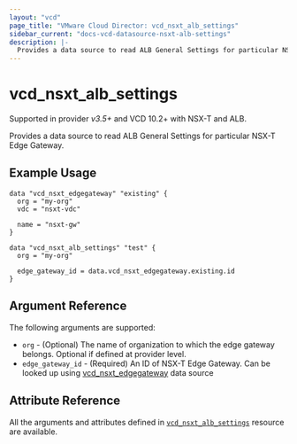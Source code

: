 ```yaml
---
layout: "vcd"
page_title: "VMware Cloud Director: vcd_nsxt_alb_settings"
sidebar_current: "docs-vcd-datasource-nsxt-alb-settings"
description: |-
  Provides a data source to read ALB General Settings for particular NSX-T Edge Gateway.
---
```


# vcd\_nsxt\_alb\_settings

Supported in provider *v3.5+* and VCD 10.2+ with NSX-T and ALB.

Provides a data source to read ALB General Settings for particular NSX-T Edge Gateway.

## Example Usage

```hcl
data "vcd_nsxt_edgegateway" "existing" {
  org = "my-org"
  vdc = "nsxt-vdc"

  name = "nsxt-gw"
}

data "vcd_nsxt_alb_settings" "test" {
  org = "my-org"

  edge_gateway_id = data.vcd_nsxt_edgegateway.existing.id
}
```

## Argument Reference

The following arguments are supported:

* `org` - (Optional) The name of organization to which the edge gateway belongs. Optional if defined at provider level.
* `edge_gateway_id` - (Required) An ID of NSX-T Edge Gateway. Can be looked up using
  [vcd_nsxt_edgegateway](/providers/vmware/vcd/latest/docs/data-sources/nsxt_edgegateway) data source

## Attribute Reference

All the arguments and attributes defined in
[`vcd_nsxt_alb_settings`](/providers/vmware/vcd/latest/docs/resources/nsxt_alb_settings) resource are available.
